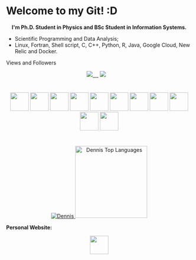 # Welcome to my Git! :D

<p align="center">
  <b>  
   I'm Ph.D. Student in Physics and BSc Student in Information Systems.
  </b>
</p>

<p> 

</p>

- Scientific Programming and Data Analysis;
- Linux, Fortran, Shell script, C, C++, Python, R, Java, Google Cloud, New Relic and Docker.

<p>
  Views and Followers
</p>
<a href="https://github.com/Meghna-DAS/github-profile-views-counter">
  <p align='center'>
    <img src="https://komarev.com/ghpvc/?username=lucianofisica">&nbsp;&nbsp;&nbsp;&nbsp;</a>
    <img src="https://img.shields.io/github/followers/Emerosn?style=social">&nbsp;&nbsp;&nbsp;&nbsp;</a>
  </p>
</a>

<h1></h1>

<div align="center">

  <img width=50 height=50 src="https://upload.wikimedia.org/wikipedia/commons/thumb/6/66/TUX_G2.svg/163px-TUX_G2.svg.png"/>
  <img width=50 height=50 src="https://res.cloudinary.com/practicaldev/image/fetch/s--v4mGr4iV--/c_limit%2Cf_auto%2Cfl_progressive%2Cq_auto%2Cw_880/https://dev-to-uploads.s3.amazonaws.com/uploads/articles/l68kd4mctjacriehybqf.png"/>
  <img width=50 height=50 src="https://upload.wikimedia.org/wikipedia/commons/1/19/C_Logo.png"/>
  <img width=50 height=50 src="https://raw.githubusercontent.com/isocpp/logos/master/cpp_logo.png"/>
  <img width=50 height=50 src="https://static-00.iconduck.com/assets.00/google-cloud-icon-2048x1646-7admxejz.png"/>
  <img width=50 height=50 src="https://qph.cf2.quoracdn.net/main-qimg-ba415f78a6514c452bcce7e6910ce5ad"/>
  <img width=50 height=50 src="https://upload.wikimedia.org/wikipedia/commons/thumb/1/1b/R_logo.svg/724px-R_logo.svg.png"/>
  <img width=50 height=50 src="https://seeklogo.com/images/J/java-logo-7833D1D21A-seeklogo.com.png"/>
  <img width=50 height=50 src="https://seeklogo.com/images/N/new-relic-logo-E7CC1E9143-seeklogo.com.png"/>
  <img width=50 height=50 src="https://cdn-icons-png.flaticon.com/512/919/919853.png" />
  <img width=50 height=50 src="https://www.freeiconspng.com/thumbs/cloud-icon/cloud-icon-22.png" />

</div>

<h1></h1>

<p align=center>
    <a href="https://github.com/Emerosn">
        <img title="Get streak stats for your profile at git.io/streak-stats" alt="Dennis" src="https://github-readme-streak-stats.herokuapp.com/?user=lucianofisica&theme=black-ice&hide_border=true&stroke=0000&background=060A0CD0"/a>
        <a href="https://github.com/lucianofisica"><img alt="Dennis Top Languages" height="195em" src="https://github-readme-stats.vercel.app/api/top-langs/?username=lucianofisica&langs_count=10&count_private=true&layout=compact&theme=react&hide_border=true&bg_color=0D1117&hide=javascript" /></a>
    </a>
</p>

<p>
<b aling= 'center'>
  Personal Website:
</b>
<p align='center'>
<a href = "https://linktr.ee/lucianojrfis"><img width=50 height=50 src="https://asset.brandfetch.io/id_tNIm05N/idJgd2UeGc.png"/></a>
</p>
  
</p>
